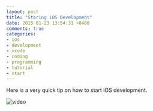 ```yaml
---
layout: post
title: "Staring iOS Development"
date: 2015-01-23 13:54:31 +0400
comments: true
categories: 
- ios
- development
- xcode
- coding
- programming
- tutorial
- start
---
```


Here is a very quick tip on how to start iOS development.

![video](https://www.youtube.com/watch?v=JGgYpr918lo)

